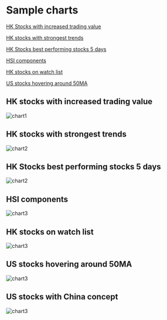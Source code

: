 # Sample charts

[HK Stocks with increased trading value](#HK-stocks-with-increased-trading-value)

[HK stocks with strongest trends](#HK-stocks-with-strongest-trends)

[HK Stocks best performing stocks 5 days](#HK-stocks-best-performing-stocks-5-days)

[HSI components](#HSI-components)

[HK stocks on watch list](#HK-stocks-on-watch-list)

[US stocks hovering around 50MA](#US-stocks-hovering-around-50ma)

## HK stocks with increased trading value
<img src="images/chart_val_up.png" alt="chart1">

## HK stocks with strongest trends
<img src="images/chart_strongest.png" alt="chart2">

## HK Stocks best performing stocks 5 days
<img src="images/chart_best5days.png" alt="chart2">

## HSI components
<img src="images/chart_components.png" alt="chart3">

## HK stocks on watch list
<img src="images/chart_on_watch.png" alt="chart3">

## US stocks hovering around 50MA
<img src="images/us_around50MA.png" alt="chart3">

## US stocks with China concept
<img src="images/china_concept.png" alt="chart3">